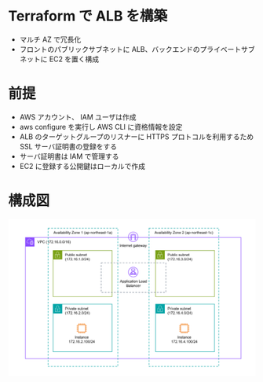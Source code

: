 # Terraform で ALB を構築
- マルチ AZ で冗長化
- フロントのパブリックサブネットに ALB、バックエンドのプライベートサブネットに EC2 を置く構成

# 前提
- AWS アカウント、 IAM ユーザは作成
- aws configure を実行し AWS CLI に資格情報を設定
- ALB のターゲットグループのリスナーに HTTPS プロトコルを利用するため SSL サーバ証明書の登録をする
- サーバ証明書は IAM で管理する
- EC2 に登録する公開鍵はローカルで作成

# 構成図
![AWS構成図](img/architecture.png "AWS構成図")